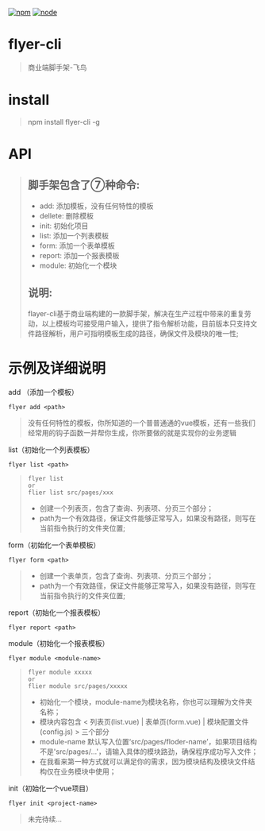 [![npm][npm]][npm-url]
[![node][node]][node-url]

# flyer-cli

> 商业端脚手架-飞鸟

# install

> npm install flyer-cli -g

# API

> ## 脚手架包含了⑦种命令:
> * add: 添加模板，没有任何特性的模板
> * dellete: 删除模板
> * init: 初始化项目
> * list: 添加一个列表模板
> * form: 添加一个表单模板
> * report: 添加一个报表模板
> * module: 初始化一个模块
> ## 说明:
> flayer-cli基于商业端构建的一款脚手架，解决在生产过程中带来的重复劳动，以上模板均可接受用户输入，提供了指令解析功能，目前版本只支持文件路径解析，用户可指明模板生成的路径，确保文件及模块的唯一性;
>

# 示例及详细说明



add （添加一个模板）
```
flyer add <path>
```

>
> 没有任何特性的模板，你所知道的一个普普通通的vue模板，还有一些我们经常用的钩子函数一并帮你生成，你所要做的就是实现你的业务逻辑
>

list（初始化一个列表模板）
```
flyer list <path>
```

>
> ```
> flyer list
> or
> flier list src/pages/xxx
> ```
>
> * 创建一个列表页，包含了查询、列表项、分页三个部分；
> * path为一个有效路径，保证文件能够正常写入，如果没有路径，则写在当前指令执行的文件夹位置;
>

form（初始化一个表单模板）
```
flyer form <path>
```

>
> * 创建一个表单页，包含了查询、列表项、分页三个部分；
> * path为一个有效路径，保证文件能够正常写入，如果没有路径，则写在当前指令执行的文件夹位置;
>

report（初始化一个报表模板）
```
flyer report <path>
```

module（初始化一个报表模板）
```
flyer module <module-name>
```

>
> ```
> flyer module xxxxx
> or
> flier module src/pages/xxxxx
> ```
>
> * 初始化一个模块，module-name为模块名称，你也可以理解为文件夹名称；
> * 模块内容包含 < 列表页(list.vue) | 表单页(form.vue) | 模块配置文件(config.js) > 三个部分
> * module-name 默认写入位置‘src/pages/floder-name’，如果项目结构不是'src/pages/...'，请输入具体的模块路劲，确保程序成功写入文件；
> * 在我看来第一种方式就可以满足你的需求，因为模块结构及模块文件结构仅在业务模块中使用；
>

init（初始化一个vue项目）
```
flyer init <project-name>
```

>
> 未完待续...
> 
>


[npm]: https://img.shields.io/npm/v/flyer-cli.svg
[npm-url]: https://www.npmjs.com/package/flyer-cli

[node]: https://img.shields.io/node/v/flyer-cli.svg
[node-url]: https://nodejs.org

[deps]: https://david-dm.org/flyer-cli.svg
[deps-url]: https://david-dm.org/flyer-cli
